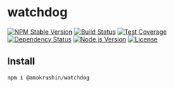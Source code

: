 # watchdog
[![NPM Stable Version][npm-stable-version-image]][npm-url]
[![Build Status][travis-master-image]][travis-url]
[![Test Coverage][codecov-image]][codecov-url-master]
[![Dependency Status][david-image]][david-url-master]
[![Node.js Version][node-version-image]][node-version-url]
[![License][license-image]][license-url]


## Install

```bash
npm i @amokrushin/watchdog
```




[npm-stable-version-image]: https://img.shields.io/npm/v/@amokrushin/watchdog.svg
[npm-url]: https://www.npmjs.com/package/@amokrushin/watchdog
[travis-master-image]: https://img.shields.io/travis/amokrushin/watchdog/master.svg
[travis-url]: https://travis-ci.org/amokrushin/watchdog
[codecov-image]: https://img.shields.io/codecov/c/github/amokrushin/watchdog/master.svg
[codecov-url-master]: https://codecov.io/github/amokrushin/watchdog?branch=master
[david-image]: https://img.shields.io/david/amokrushin/watchdog.svg
[david-url-master]: https://david-dm.org/amokrushin/watchdog
[node-version-image]: https://img.shields.io/node/v/watchdog.svg
[node-version-url]: https://nodejs.org/en/download/
[license-image]: https://img.shields.io/npm/l/watchdog.svg
[license-url]: https://raw.githubusercontent.com/amokrushin/watchdog/master/LICENSE
